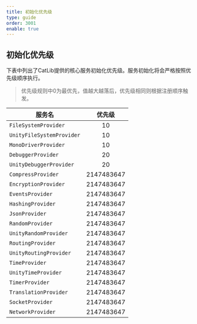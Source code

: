 ```yaml
---
title: 初始化优先级
type: guide
order: 3001
enable: true
---
```


## 初始化优先级

下表中列出了CatLib提供的核心服务初始化优先级。服务初始化将会严格按照优先级顺序执行。

> 优先级规则中0为最优先，值越大越落后，优先级相同则根据注册顺序触发。

| 服务名                     | 优先级      |
| ------------------------- |:------------:|
| `FileSystemProvider`      | 10          |
| `UnityFileSystemProvider` | 10          |
| `MonoDriverProvider`      | 10          |
| `DebuggerProvider`        | 20          |
| `UnityDebuggerProvider`   | 20          |
| `CompressProvider`        | 2147483647  |
| `EncryptionProvider`      | 2147483647  |
| `EventsProvider`          | 2147483647  |
| `HashingProvider`         | 2147483647  |
| `JsonProvider`            | 2147483647  |
| `RandomProvider`          | 2147483647  |
| `UnityRandomProvider`     | 2147483647  |
| `RoutingProvider`         | 2147483647  |
| `UnityRoutingProvider`    | 2147483647  |
| `TimeProvider`            | 2147483647  |
| `UnityTimeProvider`       | 2147483647  |
| `TimerProvider`           | 2147483647  |
| `TranslationProvider`     | 2147483647  |
| `SocketProvider`          | 2147483647  |
| `NetworkProvider`         | 2147483647  |
